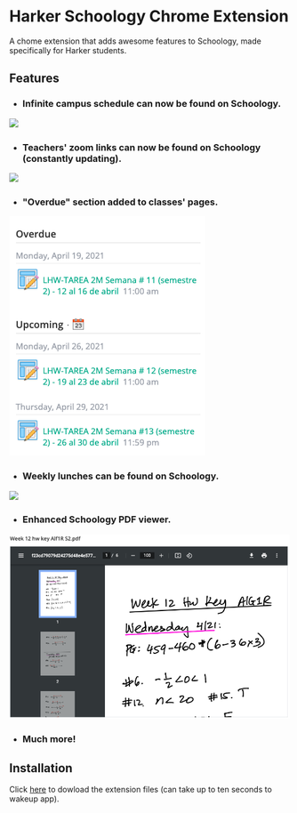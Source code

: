 # Harker Schoology Chrome Extension
A chome extension that adds awesome features to Schoology, made specifically for Harker students. 

## Features
* ### Infinite campus schedule can now be found on Schoology. 
![](images/schedule.gif)

* ### Teachers' zoom links can now be found on Schoology (constantly updating).
![](images/zoom.gif)

* ### "Overdue" section added to classes' pages.
![](images/overdue.png)

* ### Weekly lunches can be found on Schoology.
![](images/lunch.gif)

* ### Enhanced Schoology PDF viewer.
![](images/pdf.png)

* ### Much more!

## Installation
Click [here](http://schoology-extension.herokuapp.com) to dowload the extension files (can take up to ten seconds to wakeup app).
